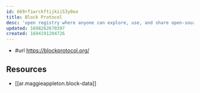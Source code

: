 ```yaml
---
id: 669rfiwrckftijkii53y0oo
title: Block Protocol
desc: 'open registry where anyone can explore, use, and share open-source blocks and types'
updated: 1698262670397
created: 1694191204726
---
```


- #url https://blockprotocol.org/

## Resources

- [[ar.maggieappleton.block-data]]